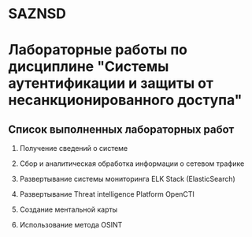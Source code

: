 # SAZNSD
# Лабораторные работы по дисциплине "Системы аутентификации и защиты от несанкционированного доступа"

## Список выполненных лабораторных работ

1. Получение сведений о системе

2. Сбор и аналитическая обработка информации о сетевом трафике

3. Развертывание системы мониторинга ELK Stack (ElasticSearch)

4. Развертывание Threat intelligence Platform OpenCTI

5. Создание ментальной карты

6. Использование метода OSINT
